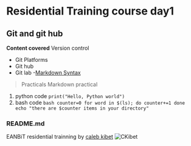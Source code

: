# Residential Training course day1
## Git and git hub
**Content covered**
Version control
- Git
Platforms
- Git hub
- Git lab
-[Markdown Syntax](https://wishx.github.io/docs/)
>Practicals
Markdown practical
1. python code `print("Hello, Python world")`
2. bash code ```bash
            counter=0
            for word in $(ls);
            do
              counter+=1
            done
            echo "there are $counter items in your directory"
            ```

### README.md
EANBiT residential trainning by  [caleb kibet](https://github.com/kipkurui?org=eanbit-rt2019&year_list=1)
![CKibet](https://miro.medium.com/max/3150/0*-zoy9XiC-5V5bYvX.jpeg)
